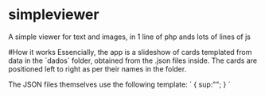 simpleviewer
============

A simple viewer for text and images, in 1 line of php ands lots of lines of js

#How it works
Essencially, the app is a slideshow of cards templated from data in the ´dados´ folder, obtained from the .json files inside.
The cards are positioned left to right as per their names in the folder.

The JSON files themselves use the following template:
´ 
{
  sup:"";
}
´
